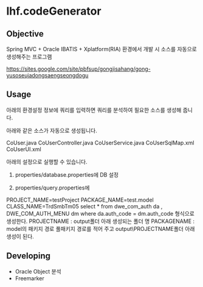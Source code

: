 # lhf.codeGenerator

## Objective

Spring MVC + Oracle IBATIS + Xplatform(RIA) 환경에서 개발 시 소스를 자동으로 생성해주는 프로그램

https://sites.google.com/site/pbfsup/gongjisahang/gong-yusoseujadongsaengseongdogu

## Usage

아래의 환경설정 정보에 쿼리를 입력하면 쿼리를 분석하여 필요한 소스를 생성해 줍니다.

아래와 같은 소스가 자동으로 생성됩니다.

CoUser.java
CoUserController.java
CoUserService.java
CoUserSqlMap.xml
CoUserUI.xml

아래의 설정으로 실행할 수 있습니다.

1. properties/database.properties에 DB 설정

2. properties/query.properties에

PROJECT_NAME=testProject
PACKAGE_NAME=test.model
CLASS_NAME=TrdSmbTm05
select
 *
from
 dwe_com_auth da ,
 DWE_COM_AUTH_MENU dm
 where da.auth_code = dm.auth_code
형식으로 생성한다.
PROJECTNAME : output폴더 아래 생성되는 폴더 명
PACKAGENAME : model의 패키지 경로 풀패키지 경로를 적어 주고 output\PROJECTNAME폴더 아래 생성이 된다.


## Developing

- Oracle Object 분석
- Freemarker

